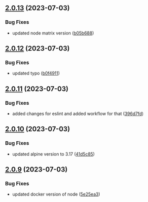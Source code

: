 ## [2.0.13](https://github.com/vishuhanda/nginx-app/compare/v2.0.12...v2.0.13) (2023-07-03)


### Bug Fixes

* updated node matrix version ([b05b688](https://github.com/vishuhanda/nginx-app/commit/b05b688940a9fad6caa4de2f81c0022ca51970d8))



## [2.0.12](https://github.com/vishuhanda/nginx-app/compare/v2.0.11...v2.0.12) (2023-07-03)


### Bug Fixes

* updated typo ([b0f4911](https://github.com/vishuhanda/nginx-app/commit/b0f49111af207061061ccd377823f93744fbd9d7))



## [2.0.11](https://github.com/vishuhanda/nginx-app/compare/v2.0.10...v2.0.11) (2023-07-03)


### Bug Fixes

* added changes for eslint and added workflow for that ([396d7fd](https://github.com/vishuhanda/nginx-app/commit/396d7fdcf362b24e8ebd53e81558214ac2f18711))



## [2.0.10](https://github.com/vishuhanda/nginx-app/compare/v2.0.9...v2.0.10) (2023-07-03)


### Bug Fixes

* updated alpine version to 3.17 ([41d5c85](https://github.com/vishuhanda/nginx-app/commit/41d5c85f1d2f8222a481465f2393a08e9f99d5ba))



## [2.0.9](https://github.com/vishuhanda/nginx-app/compare/v2.0.8...v2.0.9) (2023-07-03)


### Bug Fixes

* updated docker version of node ([5e25ea3](https://github.com/vishuhanda/nginx-app/commit/5e25ea3ade9c23a4a204d072c3b32d1442b753ec))




